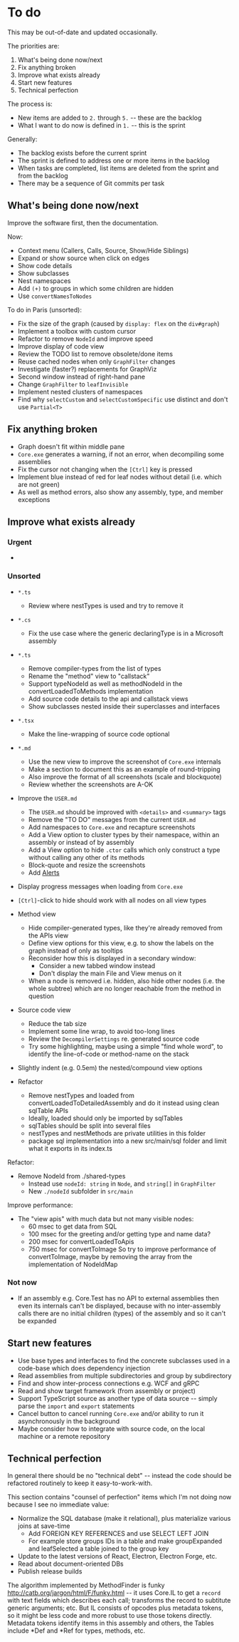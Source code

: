# To do

This may be out-of-date and updated occasionally.

The priorities are:

1. What's being done now/next
2. Fix anything broken
3. Improve what exists already
4. Start new features
5. Technical perfection

The process is:

- New items are added to `2.` through `5.` -- these are the backlog
- What I want to do now is defined in `1.` -- this is the sprint

Generally:

- The backlog exists before the current sprint
- The sprint is defined to address one or more items in the backlog
- When tasks are completed, list items are deleted from the sprint and from the backlog
- There may be a sequence of Git commits per task

## What's being done now/next

Improve the software first, then the documentation.

Now:

- Context menu (Callers, Calls, Source, Show/Hide Siblings)
- Expand or show source when click on edges
- Show code details
- Show subclasses
- Nest namespaces
- Add `(+)` to groups in which some children are hidden
- Use `convertNamesToNodes`

To do in Paris (unsorted):

- Fix the size of the graph (caused by `display: flex` on the `div#graph`)
- Implement a toolbox with custom cursor
- Refactor to remove `NodeId` and improve speed
- Improve display of code view
- Review the TODO list to remove obsolete/done items
- Reuse cached nodes when only `GraphFilter` changes
- Investigate (faster?) replacements for GraphViz
- Second window instead of right-hand pane
- Change `GraphFilter` to `leafInvisible`
- Implement nested clusters of namespaces
- Find why `selectCustom` and `selectCustomSpecific` use distinct and don't use `Partial<T>`

## Fix anything broken

- Graph doesn't fit within middle pane
- `Core.exe` generates a warning, if not an error, when decompiling some assemblies
- Fix the cursor not changing when the `[Ctrl]` key is pressed
- Implement blue instead of red for leaf nodes without detail (i.e. which are not green)
- As well as method errors, also show any assembly, type, and member exceptions

## Improve what exists already

### Urgent

-

### Unsorted

- `*.ts`

  - Review where nestTypes is used and try to remove it

- `*.cs`

  - Fix the use case where the generic declaringType is in a Microsoft assembly

- `*.ts`

  - Remove compiler-types from the list of types
  - Rename the "method" view to "callstack"
  - Support typeNodeId as well as methodNodeId in the convertLoadedToMethods implementation
  - Add source code details to the api and callstack views
  - Show subclasses nested inside their superclasses and interfaces

- `*.tsx`

  - Make the line-wrapping of source code optional

- `*.md`

  - Use the new view to improve the screenshot of `Core.exe` internals
  - Make a section to document this as an example of round-tripping
  - Also improve the format of all screenshots (scale and blockquote)
  - Review whether the screenshots are A-OK

- Improve the `USER.md`
  - The `USER.md` should be improved with `<details>` and `<summary>` tags
  - Remove the "TO DO" messages from the current `USER.md`
  - Add namespaces to `Core.exe` and recapture screenshots
  - Add a View option to cluster types by their namespace, within an assembly or instead of by assembly
  - Add a View option to hide `.ctor` calls which only construct a type without calling any other of its methods
  - Block-quote and resize the screenshots
  - Add [Alerts](https://docs.github.com/en/get-started/writing-on-github/getting-started-with-writing-and-formatting-on-github/basic-writing-and-formatting-syntax#alerts)
- Display progress messages when loading from `Core.exe`
- `[Ctrl]`-click to hide should work with all nodes on all view types
- Method view
  - Hide compiler-generated types, like they're already removed from the APIs view
  - Define view options for this view, e.g. to show the labels on the graph instead of only as tooltips
  - Reconsider how this is displayed in a secondary window:
    - Consider a new tabbed window instead
    - Don't display the main File and View menus on it
  - When a node is removed i.e. hidden, also hide other nodes (i.e. the whole subtree) which are no longer reachable from the method in question
- Source code view
  - Reduce the tab size
  - Implement some line wrap, to avoid too-long lines
  - Review the `DecompilerSettings` re. generated source code
  - Try some highlighting, maybe using a simple "find whole word", to identify the line-of-code or method-name on the stack
- Slightly indent (e.g. 0.5em) the nested/compound view options
- Refactor
  - Remove nestTypes and loaded from convertLoadedToDetailedAssembly and do it instead using clean sqlTable APIs
  - Ideally, loaded should only be imported by sqlTables
  - sqlTables should be split into several files
  - nestTypes and nestMethods are private utilities in this folder
  - package sql implementation into a new src/main/sql folder and limit what it exports in its index.ts

Refactor:

- Remove NodeId from ./shared-types
  - Instead use `nodeId: string` in `Node`, and `string[]` in `GraphFilter`
  - New `./nodeId` subfolder in `src/main`

Improve performance:

- The "view apis" with much data but not many visible nodes:
  - 60 msec to get data from SQL
  - 100 msec for the greeting and/or getting type and name data?
  - 200 msec for convertLoadedToApis
  - 750 msec for convertToImage
    So try to improve performance of convertToImage, maybe by removing the array from the implementation of NodeIdMap

### Not now

- If an assembly e.g. Core.Test has no API to external assemblies then even its internals can't be displayed,
  because with no inter-assembly calls there are no initial children (types) of the assembly and so it can't be expanded

## Start new features

- Use base types and interfaces to find the concrete subclasses used in a code-base which does dependency injection
- Read assemblies from multiple subdirectories and group by subdirectory
- Find and show inter-process connections e.g. WCF and gRPC
- Read and show target framework (from assembly or project)
- Support TypeScript source as another type of data source -- simply parse the `import` and `export` statements
- Cancel button to cancel running `Core.exe` and/or ability to run it asynchronously in the background
- Maybe consider how to integrate with source code, on the local machine or a remote repository

## Technical perfection

In general there should be no "technical debt" --
instead the code should be refactored routinely to keep it easy-to-work-with.

This section contains "counsel of perfection" items which I'm not doing now because I see no immediate value:

- Normalize the SQL database (make it relational), plus materialize various joins at save-time
  - Add FOREIGN KEY REFERENCES and use SELECT LEFT JOIN
  - For example store groups IDs in a table and make groupExpanded and leafSelected a table joined to the group key
- Update to the latest versions of React, Electron, Electron Forge, etc.
- Read about document-oriented DBs
- Publish release builds

The algorithm implemented by MethodFinder is funky http://catb.org/jargon/html/F/funky.html -- it uses Core.IL to get
a `record` with text fields which describes each call; transforms the record to subtitute generic arguments; etc.
But IL consists of opcodes plus metadata tokens, so it might be less code and more robust to use those tokens directly.
Metadata tokens identify items in this assembly and others, the Tables include *Def and *Ref for types, methods, etc.
